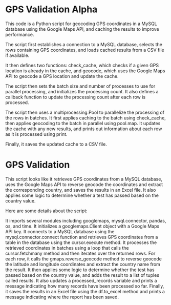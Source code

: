 # GPS Validation Alpha

This code is a Python script for geocoding GPS coordinates in a MySQL database using the Google Maps API, and caching the results to improve performance.

The script first establishes a connection to a MySQL database, selects the rows containing GPS coordinates, and loads cached results from a CSV file if available.

It then defines two functions: check_cache, which checks if a given GPS location is already in the cache, and geocode, which uses the Google Maps API to geocode a GPS location and update the cache.

The script then sets the batch size and number of processes to use for parallel processing, and initializes the processing count. It also defines a callback function to update the processing count after each row is processed.

The script then uses a multiprocessing.Pool to parallelize the processing of the rows in batches. It first applies caching to the batch using check_cache, then applies geocoding to the batch in parallel using pool.map. It updates the cache with any new results, and prints out information about each row as it is processed using print.

Finally, it saves the updated cache to a CSV file.

# GPS Validation

This script looks like it retrieves GPS coordinates from a MySQL database, uses the Google Maps API to reverse geocode the coordinates and extract the corresponding country, and saves the results in an Excel file. It also applies some logic to determine whether a test has passed based on the country value.

Here are some details about the script:

It imports several modules including googlemaps, mysql.connector, pandas, os, and time.
It initializes a googlemaps.Client object with a Google Maps API key.
It connects to a MySQL database using the mysql.connector.connect function and retrieves GPS coordinates from a table in the database using the cursor.execute method.
It processes the retrieved coordinates in batches using a loop that calls the cursor.fetchmany method and then iterates over the returned rows.
For each row, it calls the gmaps.reverse_geocode method to reverse geocode the latitude and longitude coordinates and extract the country name from the result.
It then applies some logic to determine whether the test has passed based on the country value, and adds the result to a list of tuples called results.
It also updates a processed_records variable and prints a message indicating how many records have been processed so far.
Finally, it saves the results in an Excel file using the df.to_excel method and prints a message indicating where the report has been saved.

